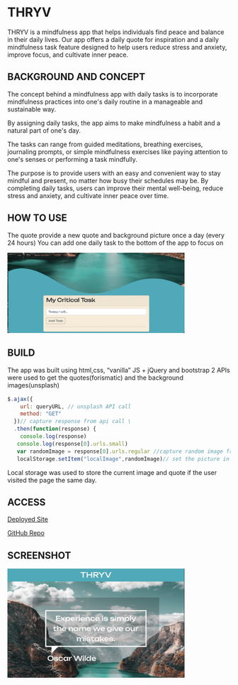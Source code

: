 # THRYV
THRYV is a mindfulness app that helps individuals find peace and balance in their daily lives. Our app offers a daily quote for inspiration and a daily mindfulness task feature designed to help users reduce stress and anxiety, improve focus, and cultivate inner peace.

## BACKGROUND AND CONCEPT
The concept behind a mindfulness app with daily tasks is to incorporate mindfulness practices into one's daily routine in a manageable and sustainable way.

By assigning daily tasks, the app aims to make mindfulness a habit and a natural part of one's day. 

The tasks can range from guided meditations, breathing exercises, journaling prompts, or simple mindfulness exercises like paying attention to one's senses or performing a task mindfully.

The purpose is to provide users with an easy and convenient way to stay mindful and present, no matter how busy their schedules may be. By completing daily tasks, users can improve their mental well-being, reduce stress and anxiety, and cultivate inner peace over time.


## HOW TO USE
The quote provide a new quote and background picture once a day (every 24 hours)
You can add one daily task to the bottom of the app to focus on 

<img src="assets/images/screenshot_task.png" width="400">

## BUILD
The app was built using html,css, “vanilla” JS + jQuery and bootstrap 
2 APIs were used to get the quotes(forismatic) and the background images(unsplash)
``` javascript
$.ajax({
    url: queryURL, // unsplash API call 
    method: "GET"
  })// capture response from api call \
  .then(function(response) {
    console.log(response)
   console.log(response[0].urls.small)
   var randomImage = response[0].urls.regular //capture random image from response in regular size 
   localStorage.setItem("localImage",randomImage)// set the picture in local store to the new picture
```
Local storage was used to store the current image and quote if the user visited the page the same day.

## ACCESS
[Deployed Site](https://roberttaylor94.github.io/Thryva/)

[GitHub Repo](https://github.com/RobertTaylor94/Thryva)

## SCREENSHOT 
<img src="assets/images/screenshot_quote.png" width="400">